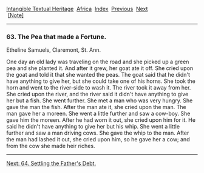 [Intangible Textual Heritage](../../index)  [Africa](../index) 
[Index](index)  [Previous](jas_04)  [Next](jas064)   
 [\[Note\]](jas063n)

------------------------------------------------------------------------

### 63. The Pea that made a Fortune.

Etheline Samuels, Claremont, St. Ann.

One day an old lady was traveling on the road and she picked up a green
pea and she planted it. And after it grew, her goat ate it off. She
cried upon the goat and told it that she wanted the peas. The goat said
that he didn't have anything to give her, but she could take one of his
horns. She took the horn and went to the river-side to wash it. The
river took it away from her. She cried upon the river, and the river
said it didn't have anything to give her but a fish. She went further.
She met a man who was very hungry. She gave the man the fish. After the
man ate it, she cried upon the man. The man gave her a moreen. She went
a little further and saw a cow-boy. She gave him the moreen. After he
had worn it out, she cried upon him for it. He said he didn't have
anything to give her but his whip. She went a little further and saw a
man driving cows. She gave the whip to the man. After the man had lashed
it out, she cried upon him, so he gave her a cow; and from the cow she
made heir riches.

------------------------------------------------------------------------

[Next: 64. Settling the Father's Debt.](jas064)
